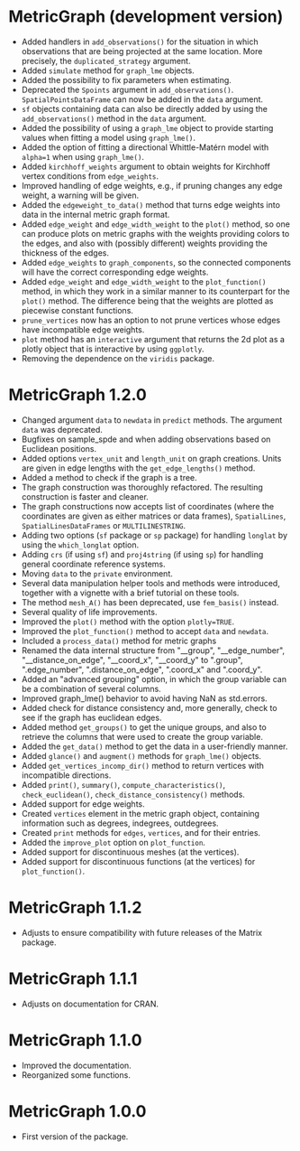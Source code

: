 # MetricGraph (development version)
* Added handlers in `add_observations()` for the situation in which observations that are being projected at the same location. More precisely, the `duplicated_strategy` argument.
* Added `simulate` method for `graph_lme` objects. 
* Added the possibility to fix parameters when estimating.
* Deprecated the `Spoints` argument in `add_observations()`. `SpatialPointsDataFrame` can now be added in the `data` argument.
* `sf` objects containing data can also be directly added by using the `add_observations()` method in the `data` argument.
* Added the possibility of using a `graph_lme` object to provide starting values when fitting a model using `graph_lme()`.
* Added the option of fitting a directional Whittle-Matérn model with `alpha=1` when using `graph_lme()`.
* Added `kirchhoff_weights` argument to obtain weights for Kirchhoff vertex conditions from `edge_weights`.
* Improved handling of edge weights, e.g., if pruning changes any edge weight, a warning will be given.
* Added the `edgeweight_to_data()` method that turns edge weights into data in the internal metric graph format.
* Added `edge_weight` and `edge_width_weight` to the `plot()` method, so one can produce plots on metric graphs with the weights providing colors to the edges, and also with (possibly different) weights providing the thickness of the edges.
* Added `edge_weights` to `graph_components`, so the connected components will have the correct corresponding edge weights.
* Added `edge_weight` and `edge_width_weight` to the `plot_function()` method, in which they work in a similar manner to its counterpart for the `plot()` method. The difference being that the weights are plotted as piecewise constant functions.
* `prune_vertices` now has an option to not prune vertices whose edges have incompatible edge weights.
* `plot` method has an `interactive` argument that returns the 2d plot as a plotly object that is interactive by using `ggplotly`.
* Removing the dependence on the `viridis` package.

# MetricGraph 1.2.0
* Changed argument `data` to `newdata` in `predict` methods. The argument `data` was deprecated.
* Bugfixes on sample_spde and when adding observations based on Euclidean positions.
* Added options `vertex_unit` and `length_unit` on graph creations. Units are given in edge lengths with the `get_edge_lengths()` method.
* Added a method to check if the graph is a tree.
* The graph construction was thoroughly refactored. The resulting construction is faster and cleaner.
* The graph constructions now accepts list of coordinates (where the coordinates are given as either matrices or data frames), `SpatialLines`, `SpatialLinesDataFrames` or `MULTILINESTRING`.
* Adding two options (`sf` package or `sp` package) for handling `longlat` by using the `which_longlat` option.
* Adding `crs` (if using `sf`) and `proj4string` (if using `sp`) for handling general coordinate reference systems.
* Moving `data` to the `private` environment.
* Several data manipulation helper tools and methods were introduced, together with a vignette with a brief tutorial on these tools.
* The method `mesh_A()` has been deprecated, use `fem_basis()` instead.
* Several quality of life improvements.
* Improved the `plot()` method with the option `plotly=TRUE`.
* Improved the `plot_function()` method to accept `data` and `newdata`.
* Included a `process_data()` method for metric graphs
* Renamed the data internal structure from "__group", "__edge_number", "__distance_on_edge", "__coord_x", "__coord_y" to ".group", ".edge_number", ".distance_on_edge", ".coord_x" and ".coord_y".
* Added an "advanced grouping" option, in which the group variable can be a combination of several columns.
* Improved graph_lme() behavior to avoid having NaN as std.errors.
* Added check for distance consistency and, more generally, check to see if the graph has euclidean edges.
* Added method `get_groups()` to get the unique groups, and also to retrieve the columns that were used to create the group variable.
* Added the `get_data()` method to get the data in a user-friendly manner.
* Added `glance()` and `augment()` methods for `graph_lme()` objects.
* Added `get_vertices_incomp_dir()` method to return vertices with incompatible directions.
* Added `print()`, `summary()`, `compute_characteristics()`, `check_euclidean()`, `check_distance_consistency()` methods.
* Added support for edge weights.
* Created `vertices` element in the metric graph object, containing information such as degrees, indegrees, outdegrees.
* Created `print` methods for `edges`, `vertices`, and for their entries.
* Added the `improve_plot` option on `plot_function`.
* Added support for discontinuous meshes (at the vertices).
* Added support for discontinuous functions (at the vertices) for `plot_function()`.

# MetricGraph 1.1.2
* Adjusts to ensure compatibility with future releases of the Matrix package.

# MetricGraph 1.1.1
* Adjusts on documentation for CRAN.

# MetricGraph 1.1.0
* Improved the documentation.
* Reorganized some functions.

# MetricGraph 1.0.0
* First version of the package.
